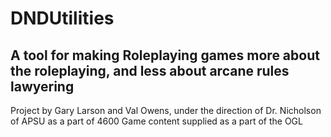 # DNDUtilities
## A tool for making Roleplaying games more about the roleplaying, and less about arcane rules lawyering


Project by Gary Larson and Val Owens, under the direction of Dr. Nicholson of APSU as a part of 4600
Game content supplied as a part of the OGL
